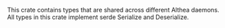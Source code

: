 This crate contains types that are shared across different Althea daemons. All types in this crate implement serde Serialize and Deserialize.

